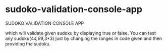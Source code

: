 # sudoko-validation-console-app
SUDOKO VALIDATION CONSOLE APP 

which will validate given sudoku by displaying true or false. You can test any sudoku(4*4,9*9,3*3) just by changing the ranges in code given and then providing the sudoku.
